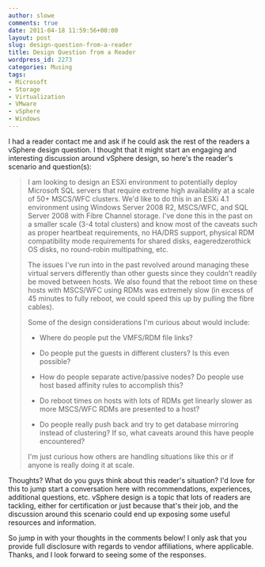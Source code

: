 ```yaml
---
author: slowe
comments: true
date: 2011-04-18 11:59:56+00:00
layout: post
slug: design-question-from-a-reader
title: Design Question from a Reader
wordpress_id: 2273
categories: Musing
tags:
- Microsoft
- Storage
- Virtualization
- VMware
- vSphere
- Windows
---
```


I had a reader contact me and ask if he could ask the rest of the readers a vSphere design question. I thought that it might start an engaging and interesting discussion around vSphere design, so here's the reader's scenario and question(s):

>I am looking to design an ESXi environment to potentially deploy Microsoft SQL servers that require extreme high availability at a  scale of 50+ MSCS/WFC clusters. We'd like to do this in an ESXi 4.1 environment using Windows Server 2008 R2, MSCS/WFC, and SQL Server 2008 with Fibre Channel storage. I've done this in the past on a smaller scale (3-4 total clusters) and know most of the caveats such as proper heartbeat requirements, no HA/DRS support, physical RDM compatibility mode requirements for shared disks, eageredzerothick OS disks, no round-robin multipathing, etc.
>
>The issues I've run into in the past revolved around managing these virtual servers differently than other guests since they couldn't readily be moved between hosts. We also found that the reboot time on these hosts with MSCS/WFC using RDMs was extremely slow (in excess of 45 minutes to fully reboot, we could speed this up by pulling the fibre cables).
>
>Some of the design considerations I'm curious about would include:  
> 
>* Where do people put the VMFS/RDM file links?
> 
>* Do people put the guests in different clusters? Is this even possible?
> 
>* How do people separate active/passive nodes? Do people use host based affinity rules to accomplish this?
> 
>* Do reboot times on hosts with lots of RDMs get linearly slower as more MSCS/WFC RDMs are presented to a host?
> 
>* Do people really push back and try to get database mirroring instead of clustering? If so, what caveats around this have people encountered?
>
>I'm just curious how others are handling situations like this or if anyone is really doing it at scale.

Thoughts? What do you guys think about this reader's situation? I'd love for this to jump start a conversation here with recommendations, experiences, additional questions, etc. vSphere design is a topic that lots of readers are tackling, either for certification or just because that's their job, and the discussion around this scenario could end up exposing some useful resources and information.

So jump in with your thoughts in the comments below! I only ask that you provide full disclosure with regards to vendor affiliations, where applicable. Thanks, and I look forward to seeing some of the responses.

